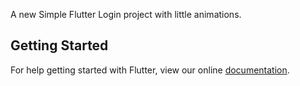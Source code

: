 
A new Simple Flutter Login project with little animations.

## Getting Started

For help getting started with Flutter, view our online
[documentation](https://flutter.io/).
